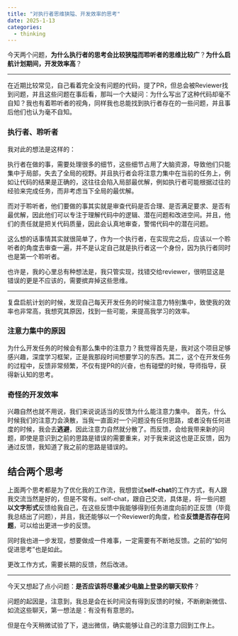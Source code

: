 ```yaml
---
title: "对执行者思维狭隘、开发效率的思考"
date: 2025-1-13
categories: 
  - thinking
---
```


今天两个问题，**为什么执行者的思考会比较狭隘而聆听者的思维比较广**？**为什么启航计划期间，开发效率高**？

---

在近期比较常见，自己看着完全没有问题的代码，提了PR，但总会被Reviewer找到问题，并且这些问题在事后看，那叫一个大疑问：为什么写出了这种代码却毫不自知？我也有着聆听者的视角，同样我也总能找到执行者存在的一些问题，并且事后他们也认为毫不自知。

### 执行者、聆听者

我对此的想法是这样的：

执行者在做的事，需要处理很多的细节，这些细节占用了大脑资源，导致他们只能集中于局部，失去了全局的视野。并且执行者会将注意力集中在当前的任务上，例如让代码的结果是正确的，这往往会陷入局部最优解，例如执行者可能根据过往的经验来完成任务，而非考虑当下全局的最优解。

而对于聆听者，他们要做的事其实就是审查代码是否合理、是否满足要求、是否有最优解，因此他们可以专注于理解代码中的逻辑、潜在问题和改进空间。并且，他们的责任就是把关代码质量，因此会认真地审查，警惕代码中的潜在问题。

这么想的话事情其实就很简单了，作为一个执行者，在实现完之后，应该以一个聆听者的角度去审查一遍，并不是认定自己就是执行者这一个身份，因为执行者同时也是第一个聆听者。

也许是，我的心里总有种想法是，我只管实现，找错交给reviewer，很明显这是错误的更是不应该的，需要摈弃掉这些思维。

---

复盘启航计划的时候，发现自己每天开发任务的时候注意力特别集中，致使我的效率也非常高，我想究其原因，找到一些可能，来提高我学习的效率。

### 注意力集中的原因

为什么开发任务的时候会有那么集中的注意力？我觉得首先是，我对这个项目足够感兴趣，深度学习框架，正是我那段时间想要学习的东西。其二，这个在开发任务的过程中，反馈非常频繁，不仅有提PR的兴奋，也有碰壁的时候，导师指导，获得新认知的思考。

### 奇怪的开发效率

兴趣自然也就不用说，我们来说说适当的反馈为什么能注意力集中。
首先，什么时候我们的注意力会涣散，当我一直面对一个问题没有任何思路，或者没有任何进度的时候，我会去**逃避**，因此注意力自然就分散了。而反馈，会给我带来新的问题，即使是意识到之前的思路是错误的需要重来，对于我来说这也是正反馈，因为通过反馈，我知道了我之前的思路是错误的。

## 结合两个思考

上面两个思考都是为了优化我的工作流，我想尝试**self-chat**的工作方式，有人跟我交流当然是好的，但是不常有。self-chat，跟自己交流，具体是，将一些问题**以文字形式**反馈给我自己，在这些反馈中我能够得到任务进度向前的正反馈（毕竟我总结出了问题），并且，我还能够以一个Reviewer的角度，检查**反馈是否存在问题**，可以给出更进一步的反馈。

同时我也进一步发现，想要做成一件难事，一定需要有不断地反馈。之前的“如何促进思考”也是如此。

更改工作方式，需要长期的反馈，然后改进。

--- 

今天又想起了点小问题：**是否应该将尽量减少电脑上登录的聊天软件**？

问题的起因是，注意到，我总是会在长时间没有得到反馈的时候，不断刷新微信、如流这些聊天，第一想法是：有没有有意思的。

但是在今天稍微试验了下，退出微信，确实能够让自己的注意力回到工作上。

